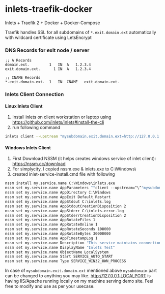 # inlets-traefik-docker
Inlets + Traefik 2 + Docker + Docker-Compose

Traefik handles SSL for all subdomains of `*.exit.domain.ext` automatically with wildcard certificate using LetsEncrypt

### DNS Records for exit node / server
```dns
;; A Records
domain.ext.         1	IN	A	1.2.3.4
exit.domain.ext.	  1	IN	A	1.2.3.4

;; CNAME Records
*.exit.domain.ext.	1	IN	CNAME	exit.domain.ext.
```

### Inlets Client Connection
#### Linux Inlets Client
1. Install inlets on client workstation or laptop using https://github.com/inlets/inlets#install-the-cli
2. run following command
```bash
inlets client --upstream "mysubdomain.exit.domain.ext=http://127.0.0.1:LOCALPORT" --remote "wss://exit.domain.ext" --token "REPLACE_WITH_YOUR_ACTUAL_INLET_SERVER_TOKEN"
```

#### Windows Inlets Client
1. First Download NSSM (it helps creates windows service of inlet client): https://nssm.cc/download
2. For simplycity, I copied nssm.exe & inlets.exe to C:\Windows\
3. created inlet-service-install.cmd file with following
```bat
nssm install my.service.name C:\Windows\inlets.exe
nssm set my.service.name AppParameters ^"client --upstream=^\^"mysubdomain.exit.domain.ext=http://127.0.0.1:LOCALPORT^\^" --remote=wss://exit.domain.ext --token=REPLACE_WITH_YOUR_ACTUAL_INLET_SERVER_TOKEN^"
nssm set my.service.name AppDirectory C:\Windows
nssm set my.service.name AppExit Default Restart
nssm set my.service.name AppStdout C:\inlets.log
nssm set my.service.name AppStdoutCreationDisposition 2
nssm set my.service.name AppStderr C:\inlets.error.log
nssm set my.service.name AppStderrCreationDisposition 2
nssm set my.service.name AppRotateFiles 1
nssm set my.service.name AppRotateOnline 1
nssm set my.service.name AppRotateSeconds 108000
nssm set my.service.name AppRotateBytes 30000000
nssm set my.service.name AppTimestampLog 1
nssm set my.service.name Description "This service maintains connection to API on localhost:port"
nssm set my.service.name DisplayName "Inlets Test"
nssm set my.service.name ObjectName LocalSystem
nssm set my.service.name Start SERVICE_AUTO_START
nssm set my.service.name Type SERVICE_WIN32_OWN_PROCESS
```

In case of `mysubdomain.exit.domain.ext` mentioned above `mysubdomain` part can be changed to anything you may like.
http://127.0.0.1:LOCALPORT is having IIS/Apache running locally on my machine serving demo site.
Feel free to modify and use as per your usecase.
